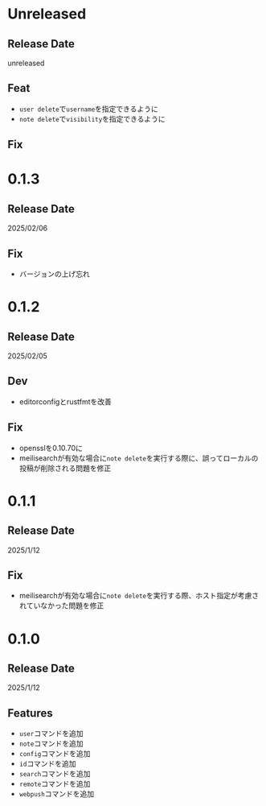 # Unreleased

## Release Date
unreleased

## Feat
- `user delete`で`username`を指定できるように
- `note delete`で`visibility`を指定できるように

## Fix

# 0.1.3

## Release Date
2025/02/06

## Fix
- バージョンの上げ忘れ

# 0.1.2

## Release Date
2025/02/05

## Dev
- editorconfigとrustfmtを改善

## Fix
- opensslを0.10.70に
- meilisearchが有効な場合に`note delete`を実行する際に、誤ってローカルの投稿が削除される問題を修正

# 0.1.1

## Release Date
2025/1/12

## Fix
- meilisearchが有効な場合に`note delete`を実行する際、ホスト指定が考慮されていなかった問題を修正


# 0.1.0

## Release Date
2025/1/12

## Features
- `user`コマンドを追加
- `note`コマンドを追加
- `config`コマンドを追加
- `id`コマンドを追加
- `search`コマンドを追加
- `remote`コマンドを追加
- `webpush`コマンドを追加
